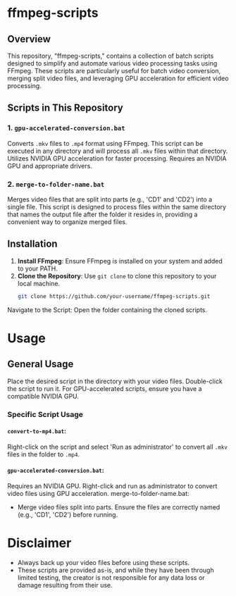 # ffmpeg-scripts

## Overview
This repository, "ffmpeg-scripts," contains a collection of batch scripts designed to simplify and automate various video processing tasks using FFmpeg. These scripts are particularly useful for batch video conversion, merging split video files, and leveraging GPU acceleration for efficient video processing.

## Scripts in This Repository

### 1. `gpu-accelerated-conversion.bat`
Converts `.mkv` files to `.mp4` format using FFmpeg. This script can be executed in any directory and will process all `.mkv` files within that directory. Utilizes NVIDIA GPU acceleration for faster processing. Requires an NVIDIA GPU and appropriate drivers.

### 2. `merge-to-folder-name.bat`
Merges video files that are split into parts (e.g., 'CD1' and 'CD2') into a single file. This script is designed to process files within the same directory that names the output file after the folder it resides in, providing a convenient way to organize merged files.

## Installation
1. **Install FFmpeg**: Ensure FFmpeg is installed on your system and added to your PATH.
2. **Clone the Repository**: Use `git clone` to clone this repository to your local machine.
   ```bash
   git clone https://github.com/your-username/ffmpeg-scripts.git

Navigate to the Script: Open the folder containing the cloned scripts.
# Usage
## General Usage
Place the desired script in the directory with your video files.
Double-click the script to run it.
For GPU-accelerated scripts, ensure you have a compatible NVIDIA GPU.

### Specific Script Usage

#### `convert-to-mp4.bat`:
Right-click on the script and select 'Run as administrator' to convert all `.mkv` files in the folder to `.mp4`.

#### `gpu-accelerated-conversion.bat`:
Requires an NVIDIA GPU. Right-click and run as administrator to convert video files using GPU acceleration.
merge-to-folder-name.bat:
- Merge video files split into parts. Ensure the files are correctly named (e.g., 'CD1', 'CD2') before running.

# Disclaimer
- Always back up your video files before using these scripts.
- These scripts are provided as-is, and while they have been through limited testing, the creator is not responsible for any data loss or damage resulting from their use.

